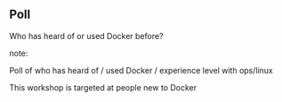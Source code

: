 ##  Poll

Who has heard of or used Docker before?

note:

Poll of who has heard of / used Docker / experience level with ops/linux

This workshop is targeted at people new to Docker
